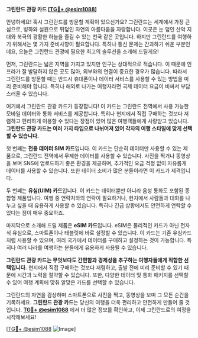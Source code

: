 **그린란드 관광 카드 [[TG💪+ @esim1088](https://t.me/s/esim1088)]**

안녕하세요! 혹시 그린란드를 방문할 계획이 있으신가요? 그린란드는 세계에서 가장 큰 섬으로, 빙하와 설원으로 뒤덮인 자연의 아름다움을 자랑합니다. 이곳은 눈 덮인 산악 지대와 북극의 광활한 하늘을 즐길 수 있는 천국 같은 곳입니다. 하지만 그린란드를 여행하기 위해서는 몇 가지 준비사항이 필요합니다. 특히나 통신 문제는 간과하기 쉬운 부분인데요, 오늘은 그린란드 관광에 필요한 최고의 솔루션을 소개해 드릴게요!

먼저, 그린란드는 넓은 지역을 가지고 있지만 인구는 상대적으로 적습니다. 이 때문에 인프라가 잘 발달하지 않은 곳도 많아, 외부와의 연결이 중요한 경우가 많습니다. 따라서 그린란드를 방문할 때는 반드시 휴대폰이나 데이터 서비스를 사용할 수 있는 방법을 미리 준비해야 합니다. 특히나 해외로 나가는 여행자라면 국제 데이터 요금이 비싸서 부담스러울 수 있습니다.

여기에서 그린란드 관광 카드가 등장합니다! 이 카드는 그린란드 전역에서 사용 가능한 모바일 데이터와 통화 서비스를 제공합니다. 특히나 현지에서 직접 구매하는 것보다 저렴하고 편리하게 이용할 수 있다는 장점이 있어 많은 여행객들에게 사랑받고 있습니다. **그린란드 관광 카드는 여러 가지 타입으로 나뉘어져 있어 각자의 여행 스타일에 맞게 선택할 수 있습니다.**

첫 번째는 **전용 데이터 SIM 카드**입니다. 이 카드는 단순히 데이터만 사용할 수 있는 제품으로, 그린란드 전역에서 무제한 데이터를 사용할 수 있습니다. 사진을 찍거나 동영상을 보며 SNS에 업로드하기 좋은 환경을 제공하며, 추가적인 요금 걱정 없이 자유롭게 데이터를 사용할 수 있습니다. 또한 데이터 소비가 많은 분들이라면 이 카드가 제격입니다.

두 번째는 **유심(UIM) 카드**입니다. 이 카드는 데이터뿐만 아니라 음성 통화도 포함된 종합형 제품입니다. 여행 중 연락처와의 연락이 필요하거나, 현지에서 사람들과 대화를 나누고 싶을 때 유용하게 사용할 수 있습니다. 특히나 긴급 상황에서도 안전하게 연락할 수 있다는 점이 매우 중요하죠.

마지막으로 소개해 드릴 제품은 **eSIM 카드**입니다. eSIM은 물리적인 카드가 아닌 전자식 유심으로, 스마트폰이나 태블릿에 바로 설정할 수 있습니다. 이 카드는 기존 유심카드처럼 사용할 수 있으며, 여러 국가에서 데이터를 구매하고 설정하는 것이 가능합니다. 특히나 여러 나라를 여행하는 분들에게 유용하게 사용될 수 있습니다.

**그린란드 관광 카드는 무엇보다도 간편함과 경제성을 추구하는 여행자들에게 적합한 선택입니다.** 현지에서 직접 구매하는 것보다 저렴하고, 출발 전에 미리 준비할 수 있기 때문에 시간과 노력을 절약할 수 있습니다. 또한, 다양한 데이터 및 통화 패키지를 선택할 수 있어 여행 계획에 맞춰 알맞은 카드를 선택할 수 있습니다.

그린란드의 자연을 감상하며 스마트폰으로 사진을 찍고, 동영상을 보며 그 모든 순간을 기록하세요. **그린란드 관광 카드**는 당신의 여행을 더욱 편리하고 안전하게 만들어 줄 것입니다. **[TG💪+ @esim1088](https://t.me/s/esim1088)** 에서 더 많은 정보를 확인하고, 이제 그린란드로의 여정을 시작해보세요!

[[TG💪+ @esim1088](https://t.me/s/esim1088) ![Image](https://i.postimg.cc/Y0z9fWf4/image.png)]